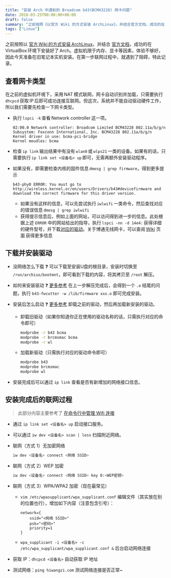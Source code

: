 ```yaml
---
title: "安装 Arch 中遇到的 Broadcom b43(BCM43228) 网卡问题"
date: 2018-03-25T00:00:00+08:00
draft: false
summary: "之前按照《以官方 Wiki 的方式安装 ArchLinux》，并结合官方文档，成功的在 VirtualBox 环境下安装好了 Arch。虚拟机限于内存、显卡等因素，体验不够好，因此今天准备在旧笔记本实机安装。在第一步联网过程中，就遇到了阻碍，特此记录。"
tags: ["Linux"]
---
```


之前按照以 [官方 Wiki 的方式安装 ArchLinux](https://www.viseator.com/2017/05/17/arch_install/)，并结合 [官方文档](https://wiki.archlinux.org/index.php/installation_guide)，成功的在 VirtualBox 环境下安装好了 Arch。虚拟机限于内存、显卡等因素，体验不够好，因此今天准备在旧笔记本实机安装。在第一步联网过程中，就遇到了阻碍，特此记录。

## 查看网卡类型

在之前的虚拟机环境下，采用 NAT 模式联网，网卡自动识别并加载，只需要执行 `dhcpcd` 获取 IP 后即可成功连接互联网。但这次，系统并不能自动驱动硬件工作，所以我们需要先检查一下网卡类型。

  * 执行 `lspci -k` 查看 Network controller 这一项。

    ```
    02:00.0 Network controller: Broadcom Limited BCM43228 802.11a/b/g/n
    Subsystem: Foxconn International, Inc. BCM43228 802.11a/b/g/n
    Kernel driver in use: bcma-pci-bridge
    Kernel moudles: bcma
    ```

  * 检查 `ip link` 输出结果中有没有 `wlan0` 或 `wlps21` 一类的设备。如果有的话，只需要执行 `ip link set <设备名> up` 即可，无需再额外安装驱动程序。

  * 如果没有，即需要检查内核的固件信息 `dmesg | grep firmware`，得到更多提示

    ```
    b43-phy0 ERROR: You must go to http://wireless.kernel.or/en/users/Drivers/b43#devicefirmware and download the correct firmware for this driver version.
    ```

    * 如果没有这样的信息，可以先尝试执行 `iwlwifi` 一类命令，然后查找对应的错误信息 `dmesg | grep iwlwifi`
    * 获得提示信息后，例如上面的网站，可以访问得到进一步的信息。此处根据上述 `ERROR` 中的网站给出的指导，执行 `lspci -nn -d 14e4:` 获得详细的硬件型号，并下载[对应的驱动](https://aur.archlinux.org/packages/b43-firmware/)。关于博通无线网卡，可以查阅 [Wiki](https://wiki.archlinux.org/index.php/Broadcom_wireless) 页面 获得更多信息

## 下载并安装驱动

* 没网络怎么下载 ❓ 可以下载至安装U盘的根目录，安装时切换至 `/run/archiso/bootmnt`，即可看到下载的内容，将其拷贝至 `/root` 解压。
* 如何来安装驱动 ❓ [更多参考](https://www.cnblogs.com/clouds008/p/7460928.html) 在上一步解压完成后，会得到一个 `.o` 结尾的问题，执行 `b43-fwcutter -w /lib/firmware xxx.o` 即可完成安装。
* 安装后怎么启动 ❓ [更多参考](http://linuxwireless.sipsolutions.net/en/users/Drivers/b43/) 卸载之前的驱动，然后再加载新安装的驱动。

  * 卸载旧驱动（如果你知道你正在使用的驱动名称的话，只需执行对应的命令即可）

    ```bash
    modprobe -r b43 bcma
    modprobe -r brcmsmac bcma
    modprobe -r wl
    ```

  * 加载新驱动（只需执行对应的驱动命令即可）

    ```bash
    modprobe b43
    modprobe brcmsmac
    modprobe wl
    ```

* 安装完成后可以通过 `ip link` 查看是否有新增加的网络接口信息。

## 安装完成后的联网过程

> 此部分内容主要参考了 [在命令行中管理 Wifi 连接](https://linux.cn/article-4015-1.html)

* 通过 `ip link set <设备名> up` 启动接口服务。
* 可以通过 `iw dev <设备名> scan | less` 扫描附近网络。
* 联网（方式 1）无加密网络

    ```bash
    iw dev <设备名> connect <网络 SSID>
    ```
* 联网（方式 2）WEP 加密

    ```bash
    iw dev <设备名> connect <网络 SSID> key 0:<WEP密钥>
    ```

* 联网（方式 3）WPA/WPA2 加密（现在最常见）
  * `vim /etc/wpasupplicant/wpa_supplicant.conf` 编辑文件（其实放在别的位置也行），增加如下内容（注意包含引号）：
      ```
      network={
          ssid="<网络 SSID>"
          psk="<密码>"
          priority=1
      }
      ```
    
  * `wpa_supplicant -i <设备名> -c /etc/wpa_supplicant/wpa_supplicant.conf &` 后台启动网络连接

* 获取 IP：`dhcpcd <设备名>` 自动获取 IP 地址
* 测试网络：`ping hiwangzi.com` 测试网络连接是否正常~
